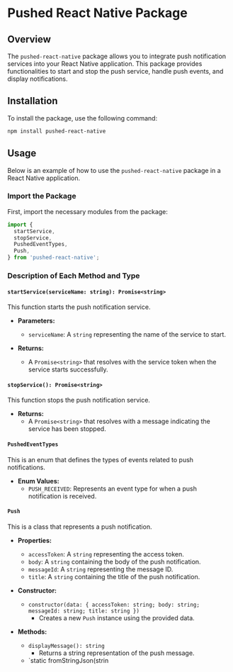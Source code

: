 # Pushed React Native Package

## Overview

The `pushed-react-native` package allows you to integrate push notification services into your React Native application. This package provides functionalities to start and stop the push service, handle push events, and display notifications.

## Installation

To install the package, use the following command:

```bash
npm install pushed-react-native
```

## Usage

Below is an example of how to use the `pushed-react-native` package in a React Native application.

### Import the Package

First, import the necessary modules from the package:

```javascript
import {
  startService,
  stopService,
  PushedEventTypes,
  Push,
} from 'pushed-react-native';
```

### Description of Each Method and Type

#### `startService(serviceName: string): Promise<string>`

This function starts the push notification service.

- **Parameters:**
  - `serviceName`: A `string` representing the name of the service to start.

- **Returns:**
  - A `Promise<string>` that resolves with the service token when the service starts successfully.

#### `stopService(): Promise<string>`

This function stops the push notification service.

- **Returns:**
  - A `Promise<string>` that resolves with a message indicating the service has been stopped.

#### `PushedEventTypes`

This is an enum that defines the types of events related to push notifications.

- **Enum Values:**
  - `PUSH_RECEIVED`: Represents an event type for when a push notification is received.

#### `Push`

This is a class that represents a push notification.

- **Properties:**
  - `accessToken`: A `string` representing the access token.
  - `body`: A `string` containing the body of the push notification.
  - `messageId`: A `string` representing the message ID.
  - `title`: A `string` containing the title of the push notification.

- **Constructor:**
  - `constructor(data: { accessToken: string; body: string; messageId: string; title: string })`
    - Creates a new `Push` instance using the provided data.

- **Methods:**
  - `displayMessage(): string`
    - Returns a string representation of the push message.
  - `static fromStringJson(strin

